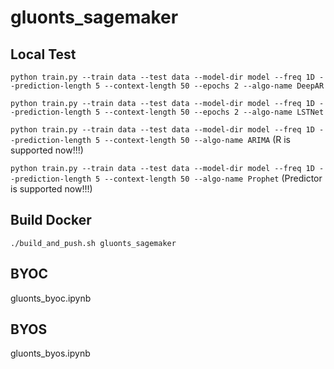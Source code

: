 # gluonts_sagemaker

## Local Test

`python train.py --train data --test data --model-dir model --freq 1D --prediction-length 5 --context-length 50 --epochs 2 --algo-name DeepAR`

`python train.py --train data --test data --model-dir model --freq 1D --prediction-length 5 --context-length 50 --epochs 2 --algo-name LSTNet`

`python train.py --train data --test data --model-dir model --freq 1D --prediction-length 5 --context-length 50 --algo-name ARIMA` (R is supported now!!!)

`python train.py --train data --test data --model-dir model --freq 1D --prediction-length 5 --context-length 50 --algo-name Prophet` (Predictor is supported now!!!)

## Build Docker

`./build_and_push.sh gluonts_sagemaker`

## BYOC

gluonts_byoc.ipynb

## BYOS

gluonts_byos.ipynb